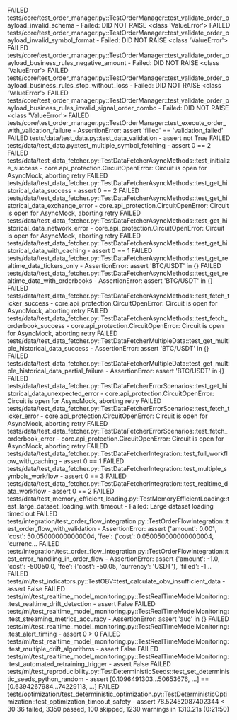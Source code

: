 FAILED tests/core/test_order_manager.py::TestOrderManager::test_validate_order_payload_invalid_schema - Failed: DID NOT RAISE <class 'ValueError'>
FAILED tests/core/test_order_manager.py::TestOrderManager::test_validate_order_payload_invalid_symbol_format - Failed: DID NOT RAISE <class 'ValueError'>
FAILED tests/core/test_order_manager.py::TestOrderManager::test_validate_order_payload_business_rules_negative_amount - Failed: DID NOT RAISE <class 'ValueError'>
FAILED tests/core/test_order_manager.py::TestOrderManager::test_validate_order_payload_business_rules_stop_without_loss - Failed: DID NOT RAISE <class 'ValueError'>
FAILED tests/core/test_order_manager.py::TestOrderManager::test_validate_order_payload_business_rules_invalid_signal_order_combo - Failed: DID NOT RAISE <class 'ValueError'>
FAILED tests/core/test_order_manager.py::TestOrderManager::test_execute_order_with_validation_failure - AssertionError: assert 'filled' == 'validation_failed'
FAILED tests/data/test_data.py::test_data_validation - assert not True
FAILED tests/data/test_data.py::test_multiple_symbol_fetching - assert 0 == 2
FAILED tests/data/test_data_fetcher.py::TestDataFetcherAsyncMethods::test_initialize_success - core.api_protection.CircuitOpenError: Circuit is open for AsyncMock, aborting retry
FAILED tests/data/test_data_fetcher.py::TestDataFetcherAsyncMethods::test_get_historical_data_success - assert 0 == 2
FAILED tests/data/test_data_fetcher.py::TestDataFetcherAsyncMethods::test_get_historical_data_exchange_error - core.api_protection.CircuitOpenError: Circuit is open for AsyncMock, aborting retry
FAILED tests/data/test_data_fetcher.py::TestDataFetcherAsyncMethods::test_get_historical_data_network_error - core.api_protection.CircuitOpenError: Circuit is open for AsyncMock, aborting retry
FAILED tests/data/test_data_fetcher.py::TestDataFetcherAsyncMethods::test_get_historical_data_with_caching - assert 0 == 1
FAILED tests/data/test_data_fetcher.py::TestDataFetcherAsyncMethods::test_get_realtime_data_tickers_only - AssertionError: assert 'BTC/USDT' in {}
FAILED tests/data/test_data_fetcher.py::TestDataFetcherAsyncMethods::test_get_realtime_data_with_orderbooks - AssertionError: assert 'BTC/USDT' in {}
FAILED tests/data/test_data_fetcher.py::TestDataFetcherAsyncMethods::test_fetch_ticker_success - core.api_protection.CircuitOpenError: Circuit is open for AsyncMock, aborting retry
FAILED tests/data/test_data_fetcher.py::TestDataFetcherAsyncMethods::test_fetch_orderbook_success - core.api_protection.CircuitOpenError: Circuit is open for AsyncMock, aborting retry
FAILED tests/data/test_data_fetcher.py::TestDataFetcherMultipleData::test_get_multiple_historical_data_success - AssertionError: assert 'BTC/USDT' in {}
FAILED tests/data/test_data_fetcher.py::TestDataFetcherMultipleData::test_get_multiple_historical_data_partial_failure - AssertionError: assert 'BTC/USDT' in {}
FAILED tests/data/test_data_fetcher.py::TestDataFetcherErrorScenarios::test_get_historical_data_unexpected_error - core.api_protection.CircuitOpenError: Circuit is open for AsyncMock, aborting retry
FAILED tests/data/test_data_fetcher.py::TestDataFetcherErrorScenarios::test_fetch_ticker_error - core.api_protection.CircuitOpenError: Circuit is open for AsyncMock, aborting retry
FAILED tests/data/test_data_fetcher.py::TestDataFetcherErrorScenarios::test_fetch_orderbook_error - core.api_protection.CircuitOpenError: Circuit is open for AsyncMock, aborting retry
FAILED tests/data/test_data_fetcher.py::TestDataFetcherIntegration::test_full_workflow_with_caching - assert 0 == 1
FAILED tests/data/test_data_fetcher.py::TestDataFetcherIntegration::test_multiple_symbols_workflow - assert 0 == 3
FAILED tests/data/test_data_fetcher.py::TestDataFetcherIntegration::test_realtime_data_workflow - assert 0 == 2
FAILED tests/data/test_memory_efficient_loading.py::TestMemoryEfficientLoading::test_large_dataset_loading_with_timeout - Failed: Large dataset loading timed out
FAILED tests/integration/test_order_flow_integration.py::TestOrderFlowIntegration::test_order_flow_with_validation - AssertionError: assert {'amount': 0.001, 'cost': 50.050000000000004, 'fee': {'cost': 0.050050000000000004, 'currenc...
FAILED tests/integration/test_order_flow_integration.py::TestOrderFlowIntegration::test_error_handling_in_order_flow - AssertionError: assert {'amount': -1.0, 'cost': -50050.0, 'fee': {'cost': -50.05, 'currency': 'USDT'}, 'filled': -1...
FAILED tests/ml/test_indicators.py::TestOBV::test_calculate_obv_insufficient_data - assert False
FAILED tests/ml/test_realtime_model_monitoring.py::TestRealTimeModelMonitoring::test_realtime_drift_detection - assert False
FAILED tests/ml/test_realtime_model_monitoring.py::TestRealTimeModelMonitoring::test_streaming_metrics_accuracy - AssertionError: assert 'auc' in {}
FAILED tests/ml/test_realtime_model_monitoring.py::TestRealTimeModelMonitoring::test_alert_timing - assert 0 > 0
FAILED tests/ml/test_realtime_model_monitoring.py::TestRealTimeModelMonitoring::test_multiple_drift_algorithms - assert False
FAILED tests/ml/test_realtime_model_monitoring.py::TestRealTimeModelMonitoring::test_automated_retraining_trigger - assert False
FAILED tests/ml/test_reproducibility.py::TestDeterministicSeeds::test_set_deterministic_seeds_python_random - assert [0.1096491303...50653676, ...] == [0.6394267984...74229113, ...]
FAILED tests/optimization/test_deterministic_optimization.py::TestDeterministicOptimization::test_optimization_timeout_safety - assert 78.52452087402344 < 30
36 failed, 3350 passed, 100 skipped, 1230 warnings in 1310.21s (0:21:50)